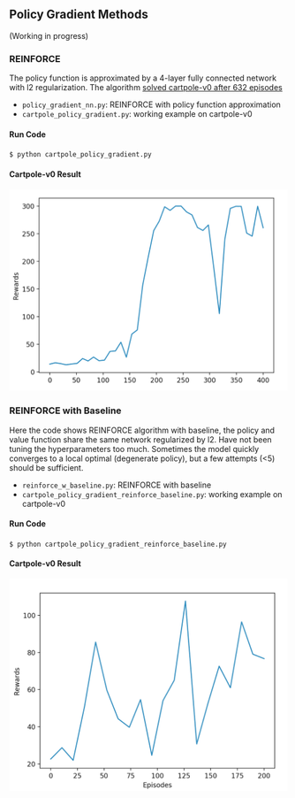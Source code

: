 ## Policy Gradient Methods

(Working in progress)

### REINFORCE 

The policy function is approximated by a 4-layer fully connected network with l2 regularization. The algorithm [solved cartpole-v0 after 632 episodes](https://gym.openai.com/evaluations/eval_0qE4YdUoQMi60hslLEGg)

- `policy_gradient_nn.py`: REINFORCE with policy function approximation
- `cartpole_policy_gradient.py`: working example on cartpole-v0

#### Run Code

`$ python cartpole_policy_gradient.py`

#### Cartpole-v0 Result

![cartpole training](imgs/cartpole_reinforce.png "cartpole training")

### REINFORCE with Baseline

Here the code shows REINFORCE algorithm with baseline, the policy and value function share the same network regularized by l2. Have not been tuning the hyperparameters too much. Sometimes the model quickly converges to a local optimal (degenerate policy), but a few attempts (<5) should be sufficient.

- `reinforce_w_baseline.py`: REINFORCE with baseline
- `cartpole_policy_gradient_reinforce_baseline.py`: working example on cartpole-v0

#### Run Code

`$ python cartpole_policy_gradient_reinforce_baseline.py`

#### Cartpole-v0 Result

![cartpole training](imgs/cartpole_reinforce_w_baseline.png "cartpole training")